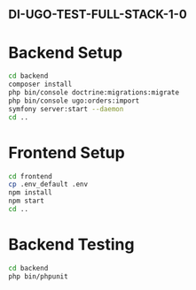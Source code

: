 ## DI-UGO-TEST-FULL-STACK-1-0

# Backend Setup

```bash
cd backend
composer install
php bin/console doctrine:migrations:migrate
php bin/console ugo:orders:import
symfony server:start --daemon
cd ..
```

# Frontend Setup
```bash
cd frontend
cp .env_default .env
npm install
npm start
cd ..
```

# Backend Testing
```bash
cd backend
php bin/phpunit
```